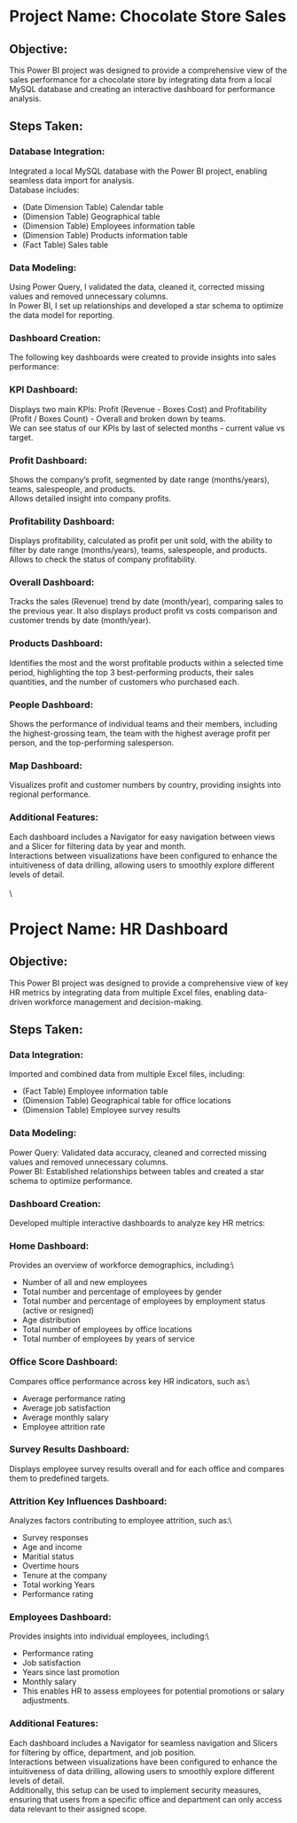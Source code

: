 # Project Name: Chocolate Store Sales


## Objective:
This Power BI project was designed to provide a comprehensive view of the sales performance for a chocolate store by integrating data from a local MySQL database and creating an interactive dashboard for performance analysis.


## Steps Taken:

### Database Integration:
Integrated a local MySQL database with the Power BI project, enabling seamless data import for analysis.\
Database includes:
- (Date Dimension Table) Calendar table
- (Dimension Table) Geographical table
- (Dimension Table) Employees information table
- (Dimension Table) Products information table
- (Fact Table) Sales table

### Data Modeling:
Using Power Query, I validated the data, cleaned it, corrected missing values and removed unnecessary columns.\
In Power BI, I set up relationships and developed a star schema to optimize the data model for reporting.

### Dashboard Creation:
The following key dashboards were created to provide insights into sales performance:

### KPI Dashboard:
Displays two main KPIs: Profit (Revenue - Boxes Cost) and Profitability (Profit / Boxes Count) - Overall and broken down by teams.\
We can see status of our KPIs by last of selected months - current value vs target.

### Profit Dashboard:
Shows the company’s profit, segmented by date range (months/years), teams, salespeople, and products.\
Allows detailed insight into company profits.

### Profitability Dashboard:
Displays profitability, calculated as profit per unit sold, with the ability to filter by date range (months/years), teams, salespeople, and products.\
Allows to check the status of company profitability.

### Overall Dashboard:
Tracks the sales (Revenue) trend by date (month/year), comparing sales to the previous year. It also displays product profit vs costs comparison and customer trends by date (month/year).

### Products Dashboard:
Identifies the most and the worst profitable products within a selected time period, highlighting the top 3 best-performing products, their sales quantities, and the number of customers who purchased each.

### People Dashboard:
Shows the performance of individual teams and their members, including the highest-grossing team, the team with the highest average profit per person, and the top-performing salesperson.

### Map Dashboard:
Visualizes profit and customer numbers by country, providing insights into regional performance.


### Additional Features:
Each dashboard includes a Navigator for easy navigation between views and a Slicer for filtering data by year and month.\
Interactions between visualizations have been configured to enhance the intuitiveness of data drilling, allowing users to smoothly explore different levels of detail.\
\
\


# Project Name: HR Dashboard


## Objective:
This Power BI project was designed to provide a comprehensive view of key HR metrics by integrating data from multiple Excel files, enabling data-driven workforce management and decision-making.


## Steps Taken:

### Data Integration:
Imported and combined data from multiple Excel files, including:
- (Fact Table) Employee information table
- (Dimension Table) Geographical table for office locations
- (Dimension Table) Employee survey results

### Data Modeling:
Power Query: Validated data accuracy, cleaned and corrected missing values and removed unnecessary columns.\
Power BI: Established relationships between tables and created a star schema to optimize performance.

### Dashboard Creation:
Developed multiple interactive dashboards to analyze key HR metrics:

### Home Dashboard:
Provides an overview of workforce demographics, including:\
- Number of all and new employees
- Total number and percentage of employees by gender
- Total number and percentage of employees by employment status (active or resigned)
- Age distribution
- Total number of employees by office locations
- Total number of employees by years of service

### Office Score Dashboard:
Compares office performance across key HR indicators, such as:\
- Average performance rating
- Average job satisfaction
- Average monthly salary
- Employee attrition rate

### Survey Results Dashboard:
Displays employee survey results overall and for each office and compares them to predefined targets.

### Attrition Key Influences Dashboard:
Analyzes factors contributing to employee attrition, such as:\
- Survey responses
- Age and income
- Maritial status
- Overtime hours
- Tenure at the company
- Total working Years
- Performance rating


### Employees Dashboard:
Provides insights into individual employees, including:\
- Performance rating
- Job satisfaction
- Years since last promotion
- Monthly salary
- This enables HR to assess employees for potential promotions or salary adjustments.

### Additional Features:
Each dashboard includes a Navigator for seamless navigation and Slicers for filtering by office, department, and job position.\
Interactions between visualizations have been configured to enhance the intuitiveness of data drilling, allowing users to smoothly explore different levels of detail.\
Additionally, this setup can be used to implement security measures, ensuring that users from a specific office and department can only access data relevant to their assigned scope.

